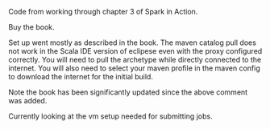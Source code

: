 Code from working through chapter 3 of Spark in Action.

Buy the book.

Set up went mostly as described in the book. The maven catalog pull does
not work in the Scala IDE version of eclipese even with the proxy
configured correctly. You will need to pull the archetype while directly
connected to the internet. You will also need to select your maven
profile in the maven config to download the internet for the initial build.

Note the book has been significantly updated since the above comment was added.

Currently looking at the vm setup needed for submitting jobs.
